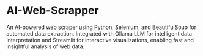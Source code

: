 # AI-Web-Scrapper
An AI-powered web scraper using Python, Selenium, and BeautifulSoup for automated data extraction. Integrated with Ollama LLM for intelligent data interpretation and Streamlit for interactive visualizations, enabling fast and insightful analysis of web data.
